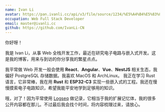 ```yaml
---
name: Ivan Li
avatar: https://pan.ivanli.cc/api/v3/file/source/1234/%E5%A4%B4%E5%83%8F.png?sign=xIgy54DyFRYupxjZJbK02HmpKX8C53YR-O0I18Rxm70%3D%3A0
occupation: Web Full Stack Developer
email: master@ivanli.cc
github: https://github.com/IvanLi-CN
---
```


你好呀！

我是 Ivan Li，从事 Web 全栈开发工作，最近在研究电子电路与嵌入式开发。这是我的博客，用来与到访的你分享我的繁星点点。

我平常做 Web 开发一般会使用 **React**、**Angular**、**Vue**、**NestJS** 相关生态，我偏好 PostgreSQL 存储数据。我喜欢 MacOS 和 ArchLinux。
我正在学习 Rust 语言，它非常棒，我在用 **Rust** 和 **ESP32-C3** 实现一些嵌入式的工程。我还在慢慢摸索电子电路知识，希望我能平安地学到足够用的知识。

哦，对了！因为平常使用 [Logseq](https://notes.ivanli.cc/) 做记录，它相当于我的扩展记忆体，我的很多公开内容都在那儿。不过最后我会找个时间，将内容梳理过来，请放心。

